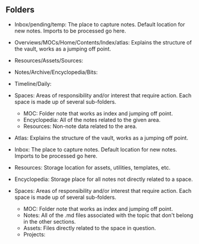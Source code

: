 ## Folders
- Inbox/pending/temp: The place to capture notes. Default location for new notes. Imports to be processed go here.
- Overviews/MOCs/Home/Contents/Index/atlas: Explains the structure of the vault, works as a jumping off point.
- Resources/Assets/Sources:
- Notes/Archive/Encyclopedia/Bits:
- Timeline/Daily:
- Spaces: Areas of responsibility and/or interest that require action. Each space is made up of several sub-folders.
	- MOC: Folder note that works as index and jumping off point.
	- Encyclopedia: All of the notes related to the given area.
	- Resources: Non-note data related to the area.

- Atlas: Explains the structure of the vault, works as a jumping off point.
- Inbox: The place to capture notes. Default location for new notes. Imports to be processed go here.
- Resources: Storage location for assets, utilities, templates, etc.
- Encyclopedia: Storage place for all notes not directly related to a space.
- Spaces: Areas of responsibility and/or interest that require action. Each space is made up of several sub-folders.
	- MOC: Folder note that works as index and jumping off point.
	- Notes: All of the .md files associated with the topic that don't belong in the other sections.
	- Assets: Files directly related to the space in question.
	- Projects: 